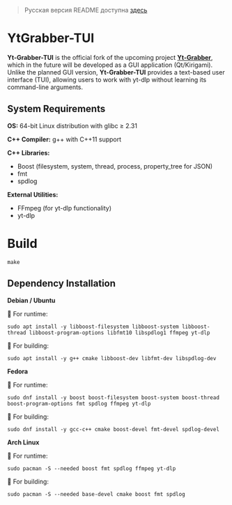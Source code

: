 > Русская версия README доступна [здесь](README.ru.md)


# YtGrabber-TUI  

**Yt-Grabber-TUI** is the official fork of the upcoming project [**Yt-Grabber**](https://github.com/zheny-creator/YtGrabber), which in the future will be developed as a GUI application (Qt/Kirigami).  
Unlike the planned GUI version, **Yt-Grabber-TUI** provides a text-based user interface (TUI), allowing users to work with yt-dlp without learning its command-line arguments.  


## System Requirements

**OS:** 64-bit Linux distribution with glibc ≥ 2.31

**C++ Compiler:** g++ with C++11 support

**C++ Libraries:**

* Boost (filesystem, system, thread, process, property_tree for JSON)
* fmt
* spdlog

**External Utilities:**

* FFmpeg (for yt-dlp functionality)
* yt-dlp

# Build

```Shell
make
```

  ## Dependency Installation
 **Debian / Ubuntu**

🔹 For runtime:
```shell
sudo apt install -y libboost-filesystem libboost-system libboost-thread libboost-program-options libfmt10 libspdlog1 ffmpeg yt-dlp
```

🔹 For building:
```shell
sudo apt install -y g++ cmake libboost-dev libfmt-dev libspdlog-dev
```

 **Fedora**

🔹 For runtime:
```shell
sudo dnf install -y boost boost-filesystem boost-system boost-thread boost-program-options fmt spdlog ffmpeg yt-dlp
```

🔹 For building:
```shell
sudo dnf install -y gcc-c++ cmake boost-devel fmt-devel spdlog-devel
```

 **Arch Linux**

🔹 For runtime:
```shell
sudo pacman -S --needed boost fmt spdlog ffmpeg yt-dlp
```

🔹 For building:
```shell
sudo pacman -S --needed base-devel cmake boost fmt spdlog
```
